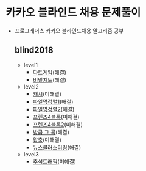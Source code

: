 # 카카오 블라인드 채용 문제풀이

- 프로그래머스 카카오 블라인드채용 알고리즘 공부

  ## blind2018
    - level1
      - [다트게임](https://github.com/wjdrhkd456/ProgrammersKakao/tree/master/src/com/test/blind2018/level1/DartGame.java)(해결)
      - [비밀지도](https://github.com/wjdrhkd456/ProgrammersKakao/tree/master/src/com/test/blind2018/level1/SecretMap.java)(해결)
    - level2
      - [캐시](https://github.com/wjdrhkd456/ProgrammersKakao/tree/master/src/com/test/blind2018/level2/Cache.java)(미해결)
      - [파일명정렬1](https://github.com/wjdrhkd456/ProgrammersKakao/tree/master/src/com/test/blind2018/level2/FileNameSorting.java)(해결)
      - [파일명정렬2](https://github.com/wjdrhkd456/ProgrammersKakao/tree/master/src/com/test/blind2018/level2/FileNameSorting2.java)(해결)
      - [프렌즈4블록](https://github.com/wjdrhkd456/ProgrammersKakao/tree/master/src/com/test/blind2018/level2/Friends4Block.java)(미해결)
      - [프렌즈4블록2](https://github.com/wjdrhkd456/ProgrammersKakao/tree/master/src/com/test/blind2018/level2/Friends4Block2.java)(미해결)
      - [방금 그 곡](https://github.com/wjdrhkd456/ProgrammersKakao/tree/master/src/com/test/blind2018/level2/JustNowThatSong.java)(해결)
      - [압축](https://github.com/wjdrhkd456/ProgrammersKakao/tree/master/src/com/test/blind2018/level2/LZW.java)(미해결)
      - [뉴스클러스터링](https://github.com/wjdrhkd456/ProgrammersKakao/tree/master/src/com/test/blind2018/level2/NewsClustering.java)(해결)
    - level3
      - [추석트래픽](https://github.com/wjdrhkd456/ProgrammersKakao/tree/master/src/com/test/blind2018/level3/ThanksgivingTraffic.java)(미해결)

